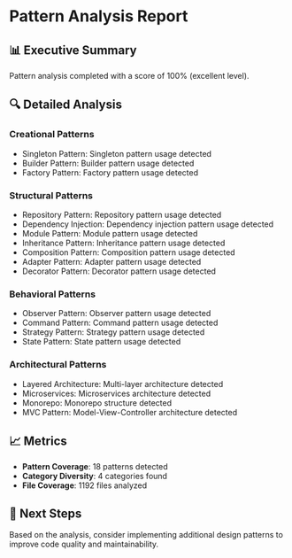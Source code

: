 # Pattern Analysis Report

## 📊 Executive Summary
Pattern analysis completed with a score of 100% (excellent level).

## 🔍 Detailed Analysis

### Creational Patterns
- Singleton Pattern: Singleton pattern usage detected
- Builder Pattern: Builder pattern usage detected
- Factory Pattern: Factory pattern usage detected


### Structural Patterns
- Repository Pattern: Repository pattern usage detected
- Dependency Injection: Dependency injection pattern usage detected
- Module Pattern: Module pattern usage detected
- Inheritance Pattern: Inheritance pattern usage detected
- Composition Pattern: Composition pattern usage detected
- Adapter Pattern: Adapter pattern usage detected
- Decorator Pattern: Decorator pattern usage detected


### Behavioral Patterns
- Observer Pattern: Observer pattern usage detected
- Command Pattern: Command pattern usage detected
- Strategy Pattern: Strategy pattern usage detected
- State Pattern: State pattern usage detected


### Architectural Patterns
- Layered Architecture: Multi-layer architecture detected
- Microservices: Microservices architecture detected
- Monorepo: Monorepo structure detected
- MVC Pattern: Model-View-Controller architecture detected


## 📈 Metrics
- **Pattern Coverage**: 18 patterns detected
- **Category Diversity**: 4 categories found
- **File Coverage**: 1192 files analyzed

## 🎯 Next Steps
Based on the analysis, consider implementing additional design patterns to improve code quality and maintainability.
